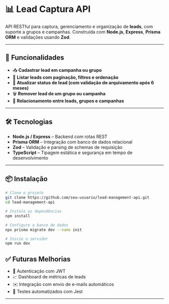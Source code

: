 
# 📊 Lead Captura API

API RESTful para captura, gerenciamento e organização de **leads**, com suporte a grupos e campanhas. Construída com **Node.js**, **Express**, **Prisma ORM** e validações usando **Zod**.

---

## 🚀 Funcionalidades

- 📥 **Cadastrar lead em campanha ou grupo**
- 🧮 **Listar leads com paginação, filtros e ordenação**
- 🔁 **Atualizar status de lead (com validação de arquivamento após 6 meses)**
- 🗑️ **Remover lead de um grupo ou campanha**
- 📎 **Relacionamento entre leads, grupos e campanhas**

---

## 🛠️ Tecnologias

- **Node.js / Express** – Backend com rotas REST
- **Prisma ORM** – Integração com banco de dados relacional
- **Zod** – Validação e parsing de schemas de requisição
- **TypeScript** – Tipagem estática e segurança em tempo de desenvolvimento

---

## 📦 Instalação

```bash
# Clone o projeto
git clone https://github.com/seu-usuario/lead-management-api.git
cd lead-management-api

# Instale as dependências
npm install

# Configure o banco de dados
npx prisma migrate dev --name init

# Inicie o servidor
npm run dev
```

## ✅ Futuras Melhorias

- 🔐 Autenticação com JWT
- 📈 Dashboard de métricas de leads
- ✉️ Integração com envio de e-mails automáticos
- 🧪 Testes automatizados com Jest

---

